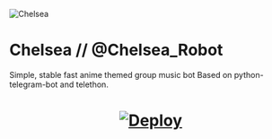 ![Chelsea](https://te.legra.ph/file/37ec9b49cfa7e5ae07d34.jpg)
# Chelsea // @Chelsea_Robot
Simple, stable fast anime themed group music bot
Based on python-telegram-bot and telethon.

<h1>
    <p align="center">
        <a href="https://heroku.com/deploy?template=https://github.com/Kinganonymous7762/ChelseaRobotPrivate">
            <img src="https://www.herokucdn.com/deploy/button.svg" alt="Deploy">
        </a>
    </p>
</h1>
